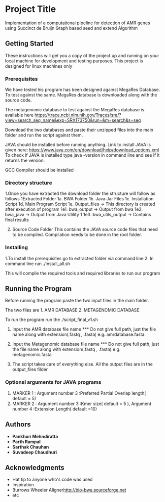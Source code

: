 # Project Title

Implementation of a computational pipeline for detection of AMR genes using Succinct de Bruijn Graph based seed and extend Algorithm

## Getting Started

These instructions will get you a copy of the project up and running on your local machine for development and testing purposes. This project is designed for
linux machines only 

### Prerequisites

We have tested his program has been designed against MegaRes Database. To test against the same. 
MegaRes database is downloaded along with the source code.

The metagenomic database to test against the MegaRes database is available here
https://trace.ncbi.nlm.nih.gov/Traces/sra/?view=search_seq_name&exp=SRX173750&run=&m=search&s=seq

Download the two databases and paste their unzipped files into the main folder and run the script against them. 

JAVA should be installed before running anything.
Link to install JAVA is given here:
https://www.java.com/en/download/help/download_options.xml
To check if JAVA is installed type java -version in command line and see if it returns the version.

GCC Compiler should be installed

### Directory structure

1.Once you have extracted the download folder the structure will follow as follows
  1Extracted Folder
  	1a. BWA Folder
  	1b. Java Jar Files
  	1c. Installation Script
  	1d. Main Program Script
  	1e. Output_files -> This directory is created after 	execution of program
  		1e1. bwa_output -> Output from bwa
  		1e2. bwa_java -> Output from Java Utility 1
  		1e3. bwa_utils_output -> Contains final results
  
  2. Source Code Folder
      This contains the JAVA source code files that need to be compiled. Compilation needs to be done in the root folder. 


### Installing

1.To install the prerequisites go to extracted folder via command line
2. In command line run ./install_all.sh

This will compile the required tools and required libraries to run our program

## Running the Program

Before running the program paste the two input files in the main folder.

The two files are 1. AMR DATABASE 2. METAGENOMIC DATABASE

To run the program run the ./script_final_v1.sh

1. Input the AMR database file name *** Do not give full path, just the file name along with extension(.fastq , .fasta) e.g. amrdatabase.fasta
 
2. Input the Metagenomic database file name *** Do not give full path, just the file name along with extension(.fastq , .fasta) e.g. metagenomic.fasta 

3. The script takes care of everything else. All the output files are in the output_files filder



### Optionsl arguments for JAVA programs
1. MARKER 1 : Argument number 3 :Preferred Partial Overlap length( default = 5)
2. MARKER 2 : Argument number 3 :Kmer size( default = 5 ), Argument number 4 :Extension Length( default =10)


## Authors

* **Pankhuri Mehndiratta**  
* **Parth Rampal** 
* **Sarthak Chauhan** 
* **Suvadeep Chaudhuri** 





## Acknowledgments

* Hat tip to anyone who's code was used
* Inspiration
* Burrows Wheeler Aligner<http://bio-bwa.sourceforge.net>
* etc

